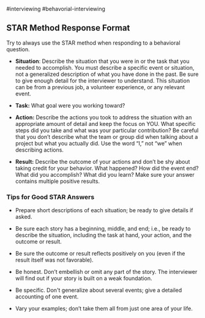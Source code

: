 #interviewing #behavorial-interviewing 

## STAR Method Response Format

Try to always use the STAR method when responding to a behavioral question.

- **Situation**: Describe the situation that you were in or the task that you needed to accomplish. You must describe a specific event or situation, not a generalized description of what you have done in the past. Be sure to give enough detail for the interviewer to understand. This situation can be from a previous job, a volunteer experience, or any relevant event.

- **Task:** What goal were you working toward?

- **Action:** Describe the actions you took to address the situation with an appropriate amount of detail and keep the focus on YOU. What specific steps did you take and what was your particular contribution? Be careful that you don’t describe what the team or group did when talking about a project but what you actually did. Use the word “I,” not “we” when describing actions.

- **Result:** Describe the outcome of your actions and don’t be shy about taking credit for your behavior. What happened? How did the event end? What did you accomplish? What did you learn? Make sure your answer contains multiple positive results.

### Tips for Good STAR Answers

- Prepare short descriptions of each situation; be ready to give details if asked.

- Be sure each story has a beginning, middle, and end; i.e., be ready to describe the situation, including the task at hand, your action, and the outcome or result.

- Be sure the outcome or result reflects positively on you (even if the result itself was not favorable).

- Be honest. Don’t embellish or omit any part of the story. The interviewer will find out if your story is built on a weak foundation.

- Be specific. Don't generalize about several events; give a detailed accounting of one event.

- Vary your examples; don’t take them all from just one area of your life.